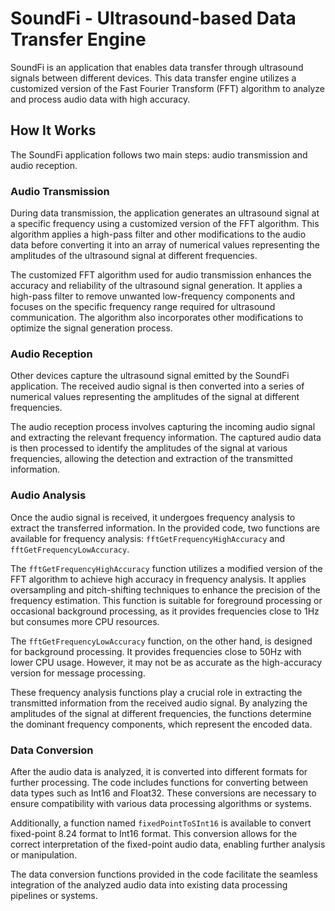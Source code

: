 # SoundFi - Ultrasound-based Data Transfer Engine

SoundFi is an application that enables data transfer through ultrasound signals between different devices. This data transfer engine utilizes a customized version of the Fast Fourier Transform (FFT) algorithm to analyze and process audio data with high accuracy.

## How It Works

The SoundFi application follows two main steps: audio transmission and audio reception.

### Audio Transmission

During data transmission, the application generates an ultrasound signal at a specific frequency using a customized version of the FFT algorithm. This algorithm applies a high-pass filter and other modifications to the audio data before converting it into an array of numerical values representing the amplitudes of the ultrasound signal at different frequencies.

The customized FFT algorithm used for audio transmission enhances the accuracy and reliability of the ultrasound signal generation. It applies a high-pass filter to remove unwanted low-frequency components and focuses on the specific frequency range required for ultrasound communication. The algorithm also incorporates other modifications to optimize the signal generation process.

### Audio Reception

Other devices capture the ultrasound signal emitted by the SoundFi application. The received audio signal is then converted into a series of numerical values representing the amplitudes of the signal at different frequencies.

The audio reception process involves capturing the incoming audio signal and extracting the relevant frequency information. The captured audio data is then processed to identify the amplitudes of the signal at various frequencies, allowing the detection and extraction of the transmitted information.

### Audio Analysis

Once the audio signal is received, it undergoes frequency analysis to extract the transferred information. In the provided code, two functions are available for frequency analysis: `fftGetFrequencyHighAccuracy` and `fftGetFrequencyLowAccuracy`.

The `fftGetFrequencyHighAccuracy` function utilizes a modified version of the FFT algorithm to achieve high accuracy in frequency analysis. It applies oversampling and pitch-shifting techniques to enhance the precision of the frequency estimation. This function is suitable for foreground processing or occasional background processing, as it provides frequencies close to 1Hz but consumes more CPU resources.

The `fftGetFrequencyLowAccuracy` function, on the other hand, is designed for background processing. It provides frequencies close to 50Hz with lower CPU usage. However, it may not be as accurate as the high-accuracy version for message processing.

These frequency analysis functions play a crucial role in extracting the transmitted information from the received audio signal. By analyzing the amplitudes of the signal at different frequencies, the functions determine the dominant frequency components, which represent the encoded data.

### Data Conversion

After the audio data is analyzed, it is converted into different formats for further processing. The code includes functions for converting between data types such as Int16 and Float32. These conversions are necessary to ensure compatibility with various data processing algorithms or systems.

Additionally, a function named `fixedPointToSInt16` is available to convert fixed-point 8.24 format to Int16 format. This conversion allows for the correct interpretation of the fixed-point audio data, enabling further analysis or manipulation.

The data conversion functions provided in the code facilitate the seamless integration of the analyzed audio data into existing data processing pipelines or systems.
